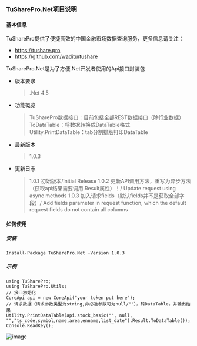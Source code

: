 ### TuSharePro.Net项目说明

#### 基本信息
TuSharePro提供了便捷高效的中国金融市场数据查询服务，更多信息请关注：
- https://tushare.pro
- https://github.com/waditu/tushare

TuSharePro.Net是为了方便.Net开发者使用的Api接口封装包
- 版本要求
    > .Net 4.5
- 功能概览
    > TuSharePro数据接口：目前包括全部REST数据接口（除行业数据）   
    > ToDataTable：将数据转换成DataTable格式   
    > Utility.PrintDataTable：tab分割排版打印DataTable
- 最新版本
    > 1.0.3
- 更新日志
    > 1.0.1 初始版本/Initial Release
    > 1.0.2 更新API调用方法，重写为异步方法（获取api结果需要调用.Result属性）！/ Update request using async methods
    > 1.0.3 加入请求fields（默认fields并不是获取全部字段）/ Add fields parameter in request function, which the default request fields do not contain all columns
#### 如何使用
##### 安装
```
Install-Package TuSharePro.Net -Version 1.0.3
```

##### 示例

    using TuSharePro;
    using TuSharePro.Utils;
    // 接口初始化
    CoreApi api = new CoreApi("your token put here");
    // 请求数据（请求参数类型为string,非必选参数可为null/""），转DataTable，并输出结果
    Utility.PrintDataTable(api.stock_basic("", null, "","ts_code,symbol,name,area,enname,list_date").Result.ToDataTable());
    Console.ReadKey();
![image](https://github.com/tomhans2/TuSharePro/blob/master/screenshot.PNG)
